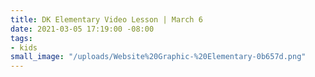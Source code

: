 ```yaml
---
title: DK Elementary Video Lesson | March 6
date: 2021-03-05 17:19:00 -08:00
tags:
- kids
small_image: "/uploads/Website%20Graphic-%20Elementary-0b657d.png"
---
```


